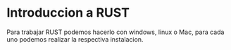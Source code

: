 # Introduccion a RUST

Para trabajar RUST podemos hacerlo con windows, linux o Mac, para cada uno podemos realizar la respectiva instalacion.



